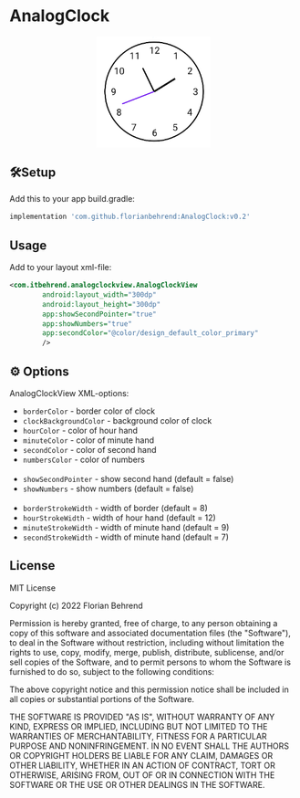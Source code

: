 # AnalogClock
<p align="center">
 <img width="200px" src="https://github.com/florianbehrend/AnalogClock/blob/master/Analog-Clock.PNG"
    align="center"
    alt="Analog Clock"
    />
</p>

## 🛠Setup

Add this to your app build.gradle:

```gradle
implementation 'com.github.florianbehrend:AnalogClock:v0.2'
```
## Usage

Add to your layout xml-file:

```xml
<com.itbehrend.analogclockview.AnalogClockView
        android:layout_width="300dp"
        android:layout_height="300dp"
        app:showSecondPointer="true"
        app:showNumbers="true"
        app:secondColor="@color/design_default_color_primary"
        />
```

## ⚙ Options

AnalogClockView XML-options:
- `borderColor` - border color of clock 
- `clockBackgroundColor` - background color of clock
- `hourColor` - color of hour hand
- `minuteColor` - color of minute hand
- `secondColor` - color of second hand
- `numbersColor` - color of numbers
<br><br>
- `showSecondPointer` - show second hand (default = false)
- `showNumbers` - show numbers (default = false)
<br><br>
- `borderStrokeWidth` - width of border (default = 8)
- `hourStrokeWidth` - width of hour hand (default = 12)
- `minuteStrokeWidth` - width of minute hand (default = 9)
- `secondStrokeWidth` - width of minute hand (default = 7)

## License

MIT License

Copyright (c) 2022 Florian Behrend

Permission is hereby granted, free of charge, to any person obtaining a copy
of this software and associated documentation files (the "Software"), to deal
in the Software without restriction, including without limitation the rights
to use, copy, modify, merge, publish, distribute, sublicense, and/or sell
copies of the Software, and to permit persons to whom the Software is
furnished to do so, subject to the following conditions:

The above copyright notice and this permission notice shall be included in all
copies or substantial portions of the Software.

THE SOFTWARE IS PROVIDED "AS IS", WITHOUT WARRANTY OF ANY KIND, EXPRESS OR
IMPLIED, INCLUDING BUT NOT LIMITED TO THE WARRANTIES OF MERCHANTABILITY,
FITNESS FOR A PARTICULAR PURPOSE AND NONINFRINGEMENT. IN NO EVENT SHALL THE
AUTHORS OR COPYRIGHT HOLDERS BE LIABLE FOR ANY CLAIM, DAMAGES OR OTHER
LIABILITY, WHETHER IN AN ACTION OF CONTRACT, TORT OR OTHERWISE, ARISING FROM,
OUT OF OR IN CONNECTION WITH THE SOFTWARE OR THE USE OR OTHER DEALINGS IN THE
SOFTWARE.
